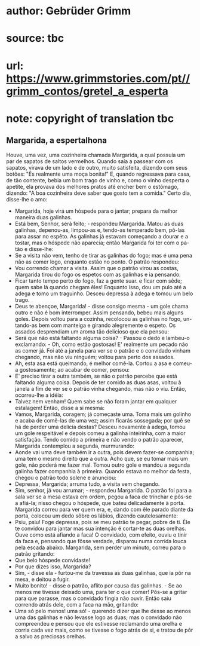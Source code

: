 # author: Gebrüder Grimm
# source: tbc
# url: https://www.grimmstories.com/pt//grimm_contos/gretel_a_esperta
# note: copyright of translation tbc

## Margarida, a espertalhona 

Houve, uma vez, uma cozinheira chamada Margarida, a qual possuía um par
de sapatos de saltos vermelhos. Quando saía a passear com os sapatos,
virava de um lado e de outro, muito satisfeita, dizendo com seus botões:
"És realmente uma moça bonita!" E, quando regressava para casa, de tão
contente, bebia um bom trago de vinho e, como o vinho desperta o
apetite, ela provava dos melhores pratos até encher bem o estômago,
dizendo: "A boa cozinheira deve saber que gosto tem a comida."
Certo dia, disse-lhe o amo:
- Margarida, hoje virá um hóspede para o jantar; prepara da melhor
maneira duas galinhas.
- Está bem, Senhor, será feito; - respondeu Margarida.
Matou as duas galinhas, depenou-as, limpou-as e, tendo-as temperado bem,
pô-las para assar no espêto. As galinhas já estavam começando a dourar e
a tostar, mas o hóspede não aparecia; então Margarida foi ter com o pa-
tão e disse-lhe:
- Se a visita não vem, tenho de tirar as galinhas do fogo; mas é uma
pena não as comer logo, enquanto estão no ponto.
O patrão respondeu:
- Vou correndo chamar a visita.
Assim que o patrão virou as costas, Margarida tirou do fogo os espetos
com as galinhas e ia pensando:
- Ficar tanto tempo perto do fogo, faz a gente suar. e ficar com sêde;
quem sabe lá quando chegam êles! Enquanto isso, dou um pulo até a adega
e tomo um traguinho.
Desceu depressa à adega e tomou um belo trago.
- Deus te abençoe, Margarida! - disse consigo mesma - um gole chama
outro e não é bom interromper.
Assim pensando, bebeu mais alguns goles. Depois voltou para a cozinha,
recolocou as galinhas no fogo, un-tando-as bem com manteiga e girando
alegremente o espeto. Os assados desprendiam um aroma tão delicioso que
ela pensou:
- Será que não está faltando alguma coisa? - Passou o dedo e lambeu-o
exclamando: - Oh, como estão gostosas! E' realmente um pecado não as
comer já.
Foi até a janela para ver se o patrão e o convidado vinham chegando, mas
não viu ninguém; voltou para perto dos assados.
- Ah, esta asa está queimando, é melhor comê-la.
Cortou a asa e comeu-a gostosamente; ao acabar de comer, pensou:
- E' preciso tirar a outra também, se não o patrão percebe que está
faltando alguma coisa.
Depois de ter comido as duas asas, voltou à janela a fim de ver se o
patrão vinha chegando, mas não o viu. Então, ocorreu-lhe a idéia:
- Talvez nem venham! Quem sabe se não foram jantar em qualquer
estalagem!
Então, disse a si mesma:
- Vamos, Margarida, coragem; já começaste uma. Toma mais um golinho e
acaba de comê-las de uma vez; assim ficarás sossegada; por quê se há de
perder uma delícia destas?
Desceu novamente à adega, tomou um gole respeitável e depois comeu a
galinha inteirinha, com a maior satisfação. Tendo comido a primeira e
não vendo o patrão aparecer, Margarida contemplou a segunda,
murmurando:
- Aonde vai uma deve também ir a outra, pois devem fazer-se companhia;
uma tem o mesmo direito que a outra. Acho que, se eu tomar mais um gole,
não poderá me fazer mal.
Tomou outro gole e mandou a segunda galinha fazer companhia à primeira.
Quando estava no melhor da festa, chegou o patrão todo solene e
anunciou:
- Depressa, Margarida; arruma tudo, a visita vem chegando.
- Sim, senhor, já vou arrumar; - respondeu Margarida.
O patrão foi para a sala ver se a mesa estava em ordem, pegou a faca de
trinchar e pôs-se a afiá-la; nisso
chegou o hóspede, que bateu delicadamente à porta. Margarida correu para
ver quem era, e, dando com êle parado diante da porta, colocou um dedo
sôbre os lábios, dizendo cautelosamente:
- Psiu, psiu! Foge depressa, pois se meu patrão te pegar, pobre de ti.
Êle te convidou para jantar mas sua intenção é cortar-te as duas
orelhas. Ouve como está afiando a faca!
O convidado, com efeito, ouviu o tinir da faca e, pensando que fôsse
verdade, disparou numa corrida louca pela escada abaixo. Margarida, sem
perder um minuto, correu para o patrão gritando:
- Que belo hóspede convidaste!
- Por que dizes isso, Margarida?
- Sim, - disse ela - furtou-me da travessa as duas galinhas, que ia pôr
na mesa, e deitou a fugir.
- Muito bonito! - disse o patrão, aflito por causa das galinhas. - Se ao
menos me tivesse deixado uma, para ter o que comer!
Pôs-se a gritar para que parasse, mas o convidado fingia não ouvir.
Então saiu correndo atrás dele, com a faca na mão, gritando:
- Uma só pelo menos! uma só! - querendo dizer que lhe desse ao menos uma
das galinhas e não levasse logo as duas; mas o convidado não compreendeu
e pensou que ele estivesse reclamando uma orelha e corria cada vez mais,
como se tivesse o fogo atrás de si, e tratou de pôr a salvo as preciosas
orelhas.
